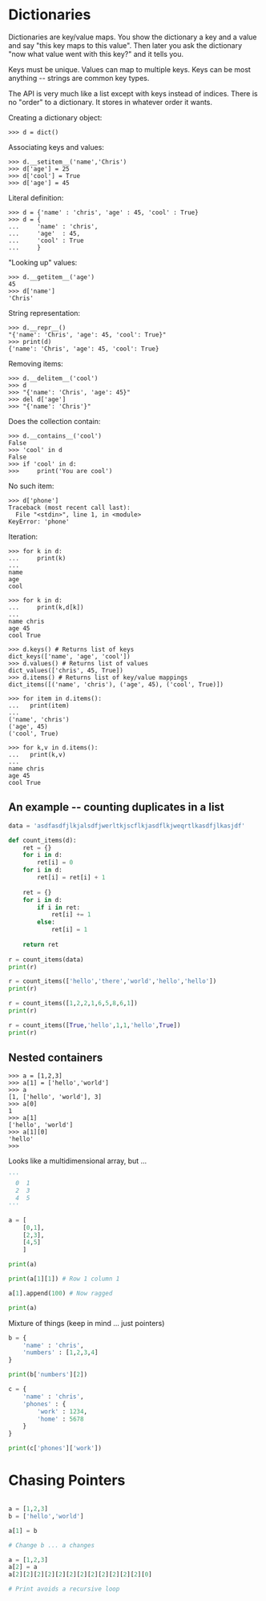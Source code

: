# Dictionaries

Dictionaries are key/value maps. You show the dictionary a key and a value and say "this key maps to this value".
Then later you ask the dictionary "now what value went with this key?" and it tells you.

Keys must be unique. Values can map to multiple keys. Keys can be most anything -- strings are common key types.

The API is very much like a list except with keys instead of indices. There is no "order" to a dictionary. It stores
in whatever order it wants.

Creating a dictionary object:

```
>>> d = dict()
```

Associating keys and values:

```
>>> d.__setitem__('name','Chris')
>>> d['age'] = 25
>>> d['cool'] = True
>>> d['age'] = 45
```

Literal definition:

```
>>> d = {'name' : 'chris', 'age' : 45, 'cool' : True}
>>> d = {
...     'name' : 'chris',
...     'age'  : 45,
...     'cool' : True
...     }
```

"Looking up" values:

```
>>> d.__getitem__('age')
45
>>> d['name']
'Chris'
```

String representation:

```
>>> d.__repr__()
"{'name': 'Chris', 'age': 45, 'cool': True}"
>>> print(d)
{'name': 'Chris', 'age': 45, 'cool': True}
```

Removing items:

```
>>> d.__delitem__('cool')
>>> d
>>> "{'name': 'Chris', 'age': 45}"
>>> del d['age']
>>> "{'name': 'Chris'}"
```

Does the collection contain:

```
>>> d.__contains__('cool')
False
>>> 'cool' in d
False
>>> if 'cool' in d:
>>>     print('You are cool')
```

No such item:

```
>>> d['phone']
Traceback (most recent call last):
  File "<stdin>", line 1, in <module>
KeyError: 'phone'
```

Iteration:

```
>>> for k in d:
...     print(k)
...
name
age
cool

>>> for k in d:
...     print(k,d[k])
...
name chris
age 45
cool True

>>> d.keys() # Returns list of keys
dict_keys(['name', 'age', 'cool'])
>>> d.values() # Returns list of values
dict_values(['chris', 45, True])
>>> d.items() # Returns list of key/value mappings
dict_items([('name', 'chris'), ('age', 45), ('cool', True)])

>>> for item in d.items():
...   print(item)
...
('name', 'chris')
('age', 45)
('cool', True)

>>> for k,v in d.items():
...   print(k,v)
...
name chris
age 45
cool True
```

## An example -- counting duplicates in a list

```python
data = 'asdfasdfjlkjalsdfjwerltkjscflkjasdflkjweqrtlkasdfjlkasjdf'

def count_items(d):
    ret = {}
    for i in d:
        ret[i] = 0
    for i in d:
        ret[i] = ret[i] + 1
        
    ret = {}
    for i in d:
        if i in ret:
            ret[i] += 1
        else:
            ret[i] = 1
        
    return ret
        
r = count_items(data)
print(r)

r = count_items(['hello','there','world','hello','hello'])
print(r)

r = count_items([1,2,2,1,6,5,8,6,1])
print(r)

r = count_items([True,'hello',1,1,'hello',True])
print(r)
```

## Nested containers

```
>>> a = [1,2,3]
>>> a[1] = ['hello','world']
>>> a
[1, ['hello', 'world'], 3]
>>> a[0]
1
>>> a[1]
['hello', 'world']
>>> a[1][0]
'hello'
>>>
```

Looks like a multidimensional array, but ...

```python
'''
  0  1
  2  3
  4  5
'''

a = [
    [0,1],
    [2,3],
    [4,5]
    ]

print(a)

print(a[1][1]) # Row 1 column 1

a[1].append(100) # Now ragged

print(a)
```

Mixture of things (keep in mind ... just pointers)

```python
b = {
    'name' : 'chris',
    'numbers' : [1,2,3,4]
}

print(b['numbers'][2])

c = {
    'name' : 'chris',
    'phones' : {
        'work' : 1234,
        'home' : 5678
    }
}

print(c['phones']['work'])
```

# Chasing Pointers

```python

a = [1,2,3]
b = ['hello','world']

a[1] = b

# Change b ... a changes

a = [1,2,3]
a[2] = a
a[2][2][2][2][2][2][2][2][2][2][2][2][0]

# Print avoids a recursive loop
